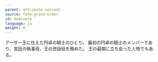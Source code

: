```yaml
---
parent: attribute.servant
source: fate-grand-order
id: bedivere
language: ja
weight: 0
---
```


アーサー王に仕えた円卓の騎士のひとり。
最初の円卓の騎士のメンバーであり、宮廷の執事役、王の世話役を務めた。
王の最期に立ち会った人物でもある。
